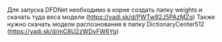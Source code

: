Для запуска DFDNet необходимо в корне создать папку weights и скачать туда веса модели (https://yadi.sk/d/PWTw92J5PAzMZg)
Также нужно скачать модели распознования в папку DictionaryCenter512 (https://yadi.sk/d/mC8U2zWDvFW6Yg)
